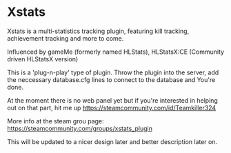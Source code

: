 # Xstats
Xstats is a multi-statistics tracking plugin, featuring kill tracking, achievement tracking and more to come.

Influenced by gameMe (formerly named HLStats), HLStatsX:CE (Community driven HLStatsX version) 

This is a 'plug-n-play' type of plugin. Throw the plugin into the server, add the neccessary database.cfg lines to connect to the database and You're done.

At the moment there is no web panel yet but if you're interested in helping out on that part, hit me up https://steamcommunity.com/id/Teamkiller324

More info at the steam grou page: https://steamcommunity.com/groups/xstats_plugin

This will be updated to a nicer design later and better description later on.
